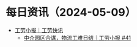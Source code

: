 ﻿# 每日资讯（2024-05-09）

- [工劳小报｜工劳快讯](https://newsletter.laborinfocn.com/rss)
  - [中介园区合谋，物流工难日结｜工劳小报 #41](https://feed.laborinfocn6.com/issue41/)
